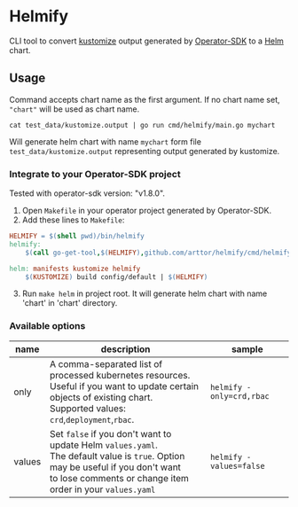 # Helmify
CLI tool to convert [kustomize](https://github.com/kubernetes-sigs/kustomize) output generated by 
[Operator-SDK](https://github.com/operator-framework/operator-sdk) to a [Helm](https://github.com/helm/helm) chart.

## Usage
Command accepts chart name as the first argument. If no chart name set, `"chart"` will be used as chart name. 

```cat test_data/kustomize.output | go run cmd/helmify/main.go mychart```

Will generate helm chart with name `mychart` form file `test_data/kustomize.output` representing output generated by
kustomize.

### Integrate to your Operator-SDK project
Tested with operator-sdk version: "v1.8.0".
1. Open `Makefile` in your operator project generated by Operator-SDK.
2. Add these lines to `Makefile`:
```makefile
HELMIFY = $(shell pwd)/bin/helmify
helmify:
	$(call go-get-tool,$(HELMIFY),github.com/arttor/helmify/cmd/helmify@v0.1.0)

helm: manifests kustomize helmify
	$(KUSTOMIZE) build config/default | $(HELMIFY)
```
3. Run `make helm` in project root. It will generate helm chart with name 'chart' in 'chart' directory.

### Available options
| name | description | sample |
| --- | --- | ------- |
| only | A comma-separated list of processed kubernetes resources.<br/>Useful if you want to update certain objects of existing chart.<br/>Supported values: `crd`,`deployment`,`rbac`. | `helmify -only=crd,rbac`|
| values | Set `false` if you don't want to update Helm `values.yaml`.<br/>The default value is `true`. Option may be useful if you don't want <br/>to lose comments or change item order in your `values.yaml`| `helmify -values=false` |

